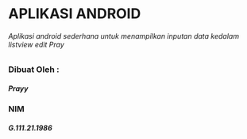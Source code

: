 # APLIKASI ANDROID
###### Aplikasi android sederhana untuk menampilkan inputan data kedalam listview edit Pray

### Dibuat Oleh :
##### Prayy
### NIM
##### G.111.21.1986